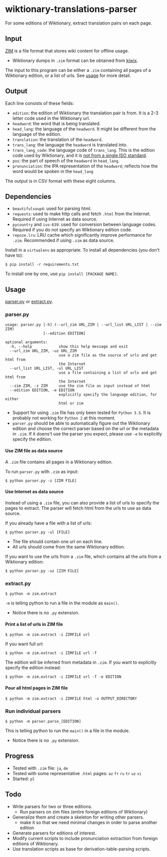# wiktionary-translations-parser

For some editions of Wiktionary, extract translation pairs on each page.

## Input

[ZIM](https://en.wikipedia.org/wiki/ZIM_%28file_format%29) is a file format that stores wiki content for offline usage.

- Wiktionary dumps in `.zim` format can be obtained from [kiwix](https://download.kiwix.org/zim/wiktionary/).

The input to this program can be either a `.zim` containing all pages of a Wiktionary edition, or a list of urls. See [usage](#usage) for more detail.

## Output

Each line consists of these fields:

- `edition`: the edition of Wiktionary the translation pair is from. It is a 2-3 letter code used in the Wiktionary url.
- `headword`: the word that is being translated.
- `head_lang`: the language of the `headword`. It might be different from the language of the edition.
- `translation`: the translation of the `headword`.
- `trans_lang`: the language the `headword` is translated into.
- `trans_lang_code`: the language code of `trans_lang`. This is the edition code used by Wiktionary, and it is [not from a single ISO standard](https://en.wiktionary.org/wiki/Wiktionary:Languages#Language_codes).
- `pos`: the part of speech of the `headword` in `head_lang`.
- `pronunciation`: the IPA representation of the `headword`; reflects how the word would be spoken in the `head_lang`

The output is in CSV format with these eight columns.

## Dependencies

- `beautifulsoup4`: used for parsing html.
- `requests`: used to make http calls and fetch `.html` from the Internet. Required if using Internet as data source.
- `pycountry` and `iso-639`: used for conversion between language codes. Required if you do not specify an Wiktionary edition code.
- `repoze.lru`: LRU cache which significantly improve performance for `.zim`. Recommended if using `.zim` as data source.

Install in a `virtualenv` as appropriate.
To install all dependencies (you don't have to):
```
$ pip install -r requirements.txt
```

To install one by one, use `pip install [PACKAGE NAME]`.

## Usage

[parser.py](#parserpy) or [extract.py](#extractpy).

### parser.py
```
usage: parser.py [-h] (--url_zim URL_ZIM | --url_list URL_LIST | --zim ZIM)
                 [--edition EDITION]

optional arguments:
  -h, --help            show this help message and exit
  --url_zim URL_ZIM, -uz URL_ZIM
                        use a zim file as the source of urls and get html from
                        the Internet
  --url_list URL_LIST, -ul URL_LIST
                        use a file containing a list of urls and get html from
                        the Internet
  --zim ZIM, -z ZIM     use the zim file as input instead of html
  --edition EDITION, -e EDITION
                        explicitly specify the language edition, for either
                        html or zim
```

- Support for using `.zim` file has only been tested for `Python 3.5`. It is probably not working for `Python 2` at this moment.
- `parser.py` should be able to automatically figure out the Wiktionary edition and choose the correct parser based on the url or the metadata in `.zim`. If it doens't use the parser you expect, please use `-e` to explicitly specify the edition.

#### Use ZIM file as data source

A `.zim` file contains all pages in a Wiktionary edition.

To run `parser.py` with `.zim` as input:
```
$ python parser.py -z [ZIM FILE]
```

#### Use Internet as data source

Instead of using a `.zim` file, you can also provide a list of urls to specify the pages to extract. The parser will fetch html from the urls to use as data source.

If you already have a file with a list of urls:
```
$ python parser.py -ul [FILE]
```
- The file should contain one url on each line.
- All urls should come from the same Wiktionary edition.

If you want to use the urls from a `.zim` file, which contains all the urls from a Wiktionary edition:
```
$ python parser.py -uz [ZIM FILE]
```

### extract.py

```
$ python -m zim.extract
```

`-m` is telling python to run a file in the module as `main()`.

- Notice there is no `.py` extension.

#### Print a list of urls in ZIM file

```
$ python -m zim.extract -i ZIMFILE url
```

If you want full url:
```
$ python -m zim.extract -i ZIMFILE url -f
```
The edition will be inferred from metadata in `.zim`. If you want to explicitly specify the edition instead:
```
$ python -m zim.extract -i ZIMFILE url -f -e EDITION
```


#### Pour all html pages in ZIM file

```
$ python -m zim.extract -i ZIMFILE html -o OUTPUT_DIRECTORY
```

### Run individual parsers

```
$ python -m parser.parse_[EDITION]
```

This is telling python to run the `main()` in a file in the module.

- Notice there is no `.py` extension.

## Progress

- Tested with `.zim` file: `ja`, `de`
- Tested with some representative `.html` pages: `az` `fr` `ru` `tr` `uz` `vi`
- Started: `pl`

## Todo

- Write parsers for two or three editions.
	- Run parsers on zim files (entire foreign editions of Wiktionary)
- Generalize them and create a skeleton for writing other parsers.
  - make it so that we need minimal changes in order to parse another edition
- Generate parsers for editions of interest.
- Modify current scripts to include pronunciation extraction from foreign editions of Wiktionary.
- Use translation scripts as base for derivation-table-parsing scripts.
